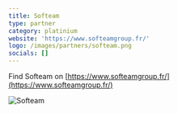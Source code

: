 ```yaml
---
title: Softeam
type: partner
category: platinium
website: 'https://www.softeamgroup.fr/'
logo: /images/partners/softeam.png
socials: []
---
```


Find Softeam on [https://www.softeamgroup.fr/](https://www.softeamgroup.fr/)

![Softeam](/images/partners/softeam.png)
